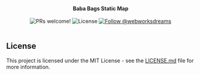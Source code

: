 
<br />

<div align="center"><strong>Baba Bags Static Map</strong></div>

<br />

<div align="center">
  <img src="https://img.shields.io/static/v1?label=PRs&message=welcome&style=flat-square&color=80c7ca&labelColor=000000" alt="PRs welcome!" />

  <img alt="License" src="https://img.shields.io/github/license/webworksdreams/typescript-nextjs-starter?style=flat-square&color=80c7ca&labelColor=000000">

  <a href="https://twitter.com/intent/follow?screen_name=webworksdreams">
    <img src="https://img.shields.io/twitter/follow/webworksdreams?style=flat-square&color=80c7ca&labelColor=000000" alt="Follow @webworksdreams" />
  </a>
</div>


<br />

## License

This project is licensed under the MIT License - see the [LICENSE.md](LICENSE.md) file for more information.
